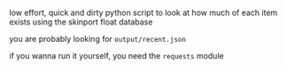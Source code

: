 low effort, quick and dirty python script to look at how much of each item exists using the skinport float database

you are probably looking for `output/recent.json`

if you wanna run it yourself, you need the `requests` module
